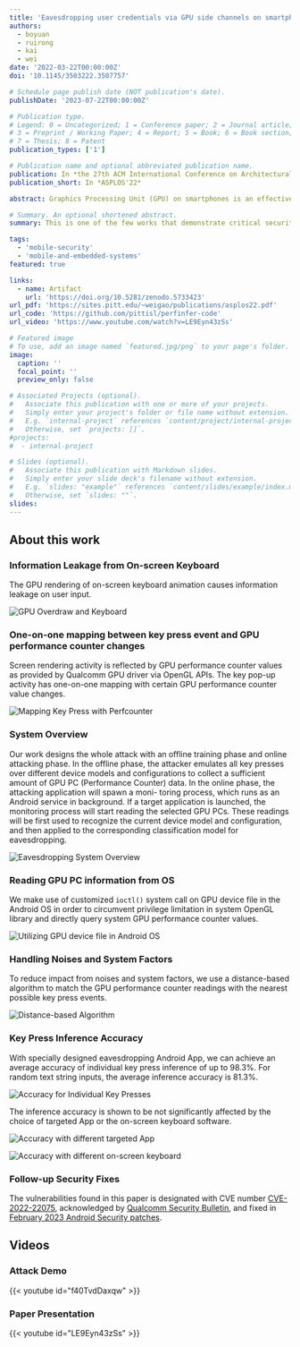 ```yaml
---
title: 'Eavesdropping user credentials via GPU side channels on smartphones'
authors:
  - boyuan
  - ruirong
  - kai
  - wei
date: '2022-03-22T00:00:00Z'
doi: '10.1145/3503222.3507757'

# Schedule page publish date (NOT publication's date).
publishDate: '2023-07-22T00:00:00Z'

# Publication type.
# Legend: 0 = Uncategorized; 1 = Conference paper; 2 = Journal article;
# 3 = Preprint / Working Paper; 4 = Report; 5 = Book; 6 = Book section;
# 7 = Thesis; 8 = Patent
publication_types: ['1']

# Publication name and optional abbreviated publication name.
publication: In *the 27th ACM International Conference on Architectural Support for Programming Languages and Operating Systems*
publication_short: In *ASPLOS'22*

abstract: Graphics Processing Unit (GPU) on smartphones is an effective target for hardware attacks. In this paper, we present a new side channel attack on mobile GPUs of Android smartphones, allowing an unprivileged attacker to eavesdrop the user's credentials, such as login usernames and passwords, from their inputs through on-screen keyboard. Our attack targets on Qualcomm Adreno GPUs and investigate the amount of GPU overdraw when rendering the popups of user's key presses of inputs. Such GPU overdraw caused by each key press corresponds to unique variations of selected GPU performance counters, from which these key presses can be accurately inferred. Experiment results from practical use on multiple models of Android smartphones show that our attack can correctly infer more than 80% of user's credential inputs, but incur negligible amounts of computing overhead and network traffic on the victim device. To counter this attack, this paper suggests mitigations of access control on GPU performance counters, or applying obfuscations on the values of GPU performance counters.

# Summary. An optional shortened abstract.
summary: This is one of the few works that demonstrate critical security vulnerabilities of mainstream GPUs (QualComm Adreno GPU on Snapdragon SoCs) on smartphones, which allow an unprivileged attacker to eavesdrop the user’s sensitive credentials such as app username and password. 

tags:
  - 'mobile-security'
  - 'mobile-and-embedded-systems'
featured: true

links:
  - name: Artifact
    url: 'https://doi.org/10.5281/zenodo.5733423'
url_pdf: 'https://sites.pitt.edu/~weigao/publications/asplos22.pdf'
url_code: 'https://github.com/pittisl/perfinfer-code'
url_video: 'https://www.youtube.com/watch?v=LE9Eyn43zSs'

# Featured image
# To use, add an image named `featured.jpg/png` to your page's folder.
image:
  caption: ''
  focal_point: ''
  preview_only: false

# Associated Projects (optional).
#   Associate this publication with one or more of your projects.
#   Simply enter your project's folder or file name without extension.
#   E.g. `internal-project` references `content/project/internal-project/index.md`.
#   Otherwise, set `projects: []`.
#projects:
#  - internal-project

# Slides (optional).
#   Associate this publication with Markdown slides.
#   Simply enter your slide deck's filename without extension.
#   E.g. `slides: "example"` references `content/slides/example/index.md`.
#   Otherwise, set `slides: ""`.
slides:
---
```


## About this work

### Information Leakage from On-screen Keyboard

The GPU rendering of on-screen keyboard animation causes information leakage
on user input.

![GPU Overdraw and Keyboard](2022-mobile-gpu-eavesdropping/keyboard-gpu-overdraw.png)

### One-on-one mapping between key press event and GPU performance counter changes

Screen rendering activity is reflected by GPU performance counter values as provided
by Qualcomm GPU driver via OpenGL APIs. The key pop-up activity has one-on-one mapping
with certain GPU performance counter value changes.

![Mapping Key Press with Perfcounter](2022-mobile-gpu-eavesdropping/mobilegpu-xy-plot-match.png)

### System Overview

Our work designs the whole attack with an offline training phase and online attacking phase.
In the offline phase, the attacker emulates all key
presses over different device models and configurations to collect
a sufficient amount of GPU PC (Performance Counter) data.
In the online phase, the attacking application will spawn a moni-
toring process, which runs as an Android service in background.
If a target application is launched, the monitoring process will start
reading the selected GPU PCs. These readings
will be first used to recognize the current device model and configuration,
and then applied to the corresponding classification model
for eavesdropping.

![Eavesdropping System Overview](2022-mobile-gpu-eavesdropping/system-overview.png)

### Reading GPU PC information from OS

We make use of customized `ioctl()` system call on GPU device file in the Android
OS in order to circumvent privilege limitation in system OpenGL library and directly
query system GPU performance counter values.

![Utilizing GPU device file in Android OS](2022-mobile-gpu-eavesdropping/mobilegpu-ioctl-call-map.png)

### Handling Noises and System Factors

To reduce impact from noises and system factors, we use a distance-based
algorithm to match the GPU performance counter readings with the nearest
possible key press events.

![Distance-based Algorithm](2022-mobile-gpu-eavesdropping/mobilegpu-algorithm.png)

### Key Press Inference Accuracy

With specially designed eavesdropping Android App, we can achieve an
average accuracy of individual key press inference of up to 98.3%.
For random text string inputs, the average inference accuracy is 81.3%.

![Accuracy for Individual Key Presses](2022-mobile-gpu-eavesdropping/mobilegpu-overall-accuracy.png)

The inference accuracy is shown to be not significantly affected by
the choice of targeted App or the on-screen keyboard software.

![Accuracy with different targeted App](2022-mobile-gpu-eavesdropping/mobilegpu-targeted-app.png)

![Accuracy with different on-screen keyboard](2022-mobile-gpu-eavesdropping/mobilegpu-result-keyboard.png)

### Follow-up Security Fixes

The vulnerabilities found in this paper is designated with CVE number
[CVE-2022-22075](https://nvd.nist.gov/vuln/detail/CVE-2022-22075), acknowledged
by [Qualcomm Security Bulletin](https://docs.qualcomm.com/product/publicresources/securitybulletin/march-2023-bulletin.html),
and fixed in
[February 2023 Android Security patches](https://source.android.com/docs/security/overview/acknowledgements#feb-2023).

## Videos

### Attack Demo

{{< youtube id="f40TvdDaxqw" >}}

### Paper Presentation

{{< youtube id="LE9Eyn43zSs" >}}
